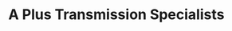 ---
title: "A Plus Transmission Specialists"
url: /cedar-park/a-plus-transmission-specialists/
shop: car repair
---